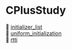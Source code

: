 # CPlusStudy

👀 <a href="md/initializer_list.md">initializer_list</a> <br>
👀 <a href="md/uniform_initialization.md">uniform_initialization</a> <br>
👀 <a href="md/rtti.md">rtti</a>
